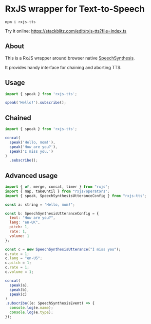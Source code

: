 # RxJS wrapper for Text-to-Speech

```
npm i rxjs-tts
```

Try it online: https://stackblitz.com/edit/rxjs-tts?file=index.ts

## About

This is a RxJS wrapper around browser native [SpeechSynthesis](https://developer.mozilla.org/en-US/docs/Web/API/SpeechSynthesis).

It provides handy interface for chaining and aborting TTS.

## Usage

```js
import { speak } from 'rxjs-tts';

speak('Hello!').subscribe();
```

## Chained

```js
import { speak } from 'rxjs-tts';

concat(
  speak('Hello, mom!'),
  speak('How are you?'),
  speak('I miss you.')
)
  .subscribe();
```

## Advanced usage

```js
import { of, merge, concat, timer } from "rxjs";
import { map, takeUntil } from "rxjs/operators";
import { speak, SpeechSynthesisUtteranceConfig } from "rxjs-tts";

const a: string = "Hello, mom!";

const b: SpeechSynthesisUtteranceConfig = {
  text: "How are you?",
  lang: "en-UK",
  pitch: 1,
  rate: 1,
  volume: 1
};

const c = new SpeechSynthesisUtterance("I miss you");
c.rate = 1;
c.lang = "en-US";
c.pitch = 1;
c.rate = 1;
c.volume = 1;

concat(
  speak(a),
  speak(b),
  speak(c)
)
.subscribe((e: SpeechSynthesisEvent) => {
  console.log(e.name);
  console.log(e.type);
});
```
